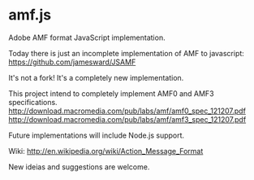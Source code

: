 amf.js
======

Adobe AMF format JavaScript implementation.

Today there is just an incomplete implementation of AMF to javascript:
https://github.com/jamesward/JSAMF

It's not a fork! It's a completely new implementation.

This project intend to completely implement AMF0 and AMF3 specifications.
http://download.macromedia.com/pub/labs/amf/amf0_spec_121207.pdf
http://download.macromedia.com/pub/labs/amf/amf3_spec_121207.pdf

Future implementations will include Node.js support.

Wiki: http://en.wikipedia.org/wiki/Action_Message_Format

New ideias and suggestions are welcome.

